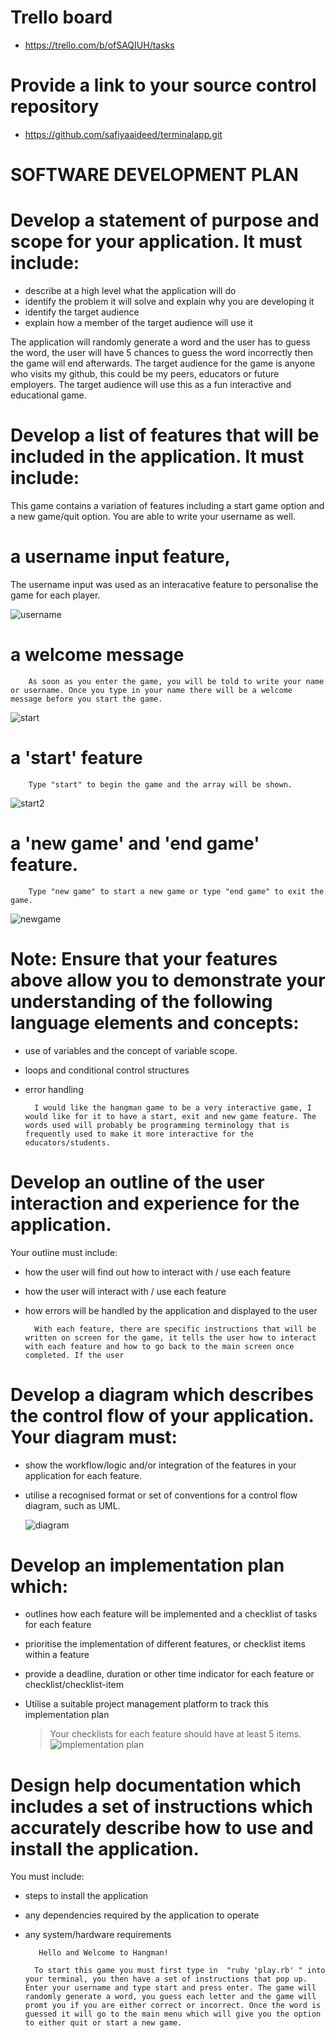# Trello board 
- https://trello.com/b/ofSAQIUH/tasks

# Provide a link to your source control repository	
- https://github.com/safiyaaideed/terminalapp.git

                                                                                                                                         

# **SOFTWARE DEVELOPMENT PLAN**
# Develop a statement of purpose and scope for your application. It must include:
- describe at a high level what the application will do
- identify the problem it will solve and explain why you are developing it
- identify the target audience
- explain how a member of the target audience will use it

The application will randomly generate a word and the user has to guess the word, the user will have 5 chances to guess the word incorrectly then the game will end afterwards. The target audience for the game is anyone who visits my github, this could be my peers, educators or future employers. The target audience will use this as a fun interactive and educational game.


# Develop a list of features that will be included in the application. It must include:

This game contains a variation of features including a start game option and a new game/quit option. You are able to write your username as well.

# a username input feature, 

The username input was used as an interacative feature to personalise the game for each player.

![username](username.png)

# a welcome message 
        As soon as you enter the game, you will be told to write your name or username. Once you type in your name there will be a welcome message before you start the game.

![start](start.png)

# a 'start' feature 

        Type "start" to begin the game and the array will be shown.

![start2](start2.png)

# a 'new game' and 'end game' feature.

        Type "new game" to start a new game or type "end game" to exit the game.

![newgame](newgame.png)

# Note: Ensure that your features above allow you to demonstrate your understanding of the following language elements and concepts:
- use of variables and the concept of variable scope.
- loops and conditional control structures
- error handling


        I would like the hangman game to be a very interactive game, I would like for it to have a start, exit and new game feature. The words used will probably be programming terminology that is frequently used to make it more interactive for the educators/students.

# Develop an outline of the user interaction and experience for the application.
Your outline must include:
- how the user will find out how to interact with / use each feature
- how the user will interact with / use each feature
- how errors will be handled by the application and displayed to the user

        With each feature, there are specific instructions that will be written on screen for the game, it tells the user how to interact with each feature and how to go back to the main screen once completed. If the user 


# Develop a diagram which describes the control flow of your application. Your diagram must:
- show the workflow/logic and/or integration of the features in your application for each feature.
- utilise a recognised format or set of conventions for a control flow diagram, such as UML.

    ![diagram](diagram.png) 

# Develop an implementation plan which:
- outlines how each feature will be implemented and a checklist of tasks for each feature
- prioritise the implementation of different features, or checklist items within a feature
- provide a deadline, duration or other time indicator for each feature or checklist/checklist-item
- Utilise a suitable project management platform to track this implementation plan

    > Your checklists for each feature should have at least 5 items.
![implementation plan](plan.png) 

 # Design help documentation which includes a set of instructions which accurately describe how to use and install the application.

You must include:
- steps to install the application
- any dependencies required by the application to operate
- any system/hardware requirements


         Hello and Welcome to Hangman!

        To start this game you must first type in  "ruby 'play.rb' " into your terminal, you then have a set of instructions that pop up. Enter your username and type start and press enter. The game will randomly generate a word, you guess each letter and the game will promt you if you are either correct or incorrect. Once the word is guessed it will go to the main menu which will give you the option to either quit or start a new game.